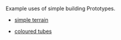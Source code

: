 Example uses of simple building Prototypes.

* [simple terrain](surface/)

* [coloured tubes](cylinder/)
